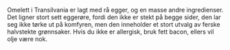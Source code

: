 Omelett i Transilvania er lagt med rå egger, og en masse andre ingredienser. Det ligner stort sett eggerøre, fordi den ikke er stekt på begge sider, den lar seg ikke tørke ut på komfyren, men den inneholder et stort utvalg av ferske halvstekte grønnsaker. Hvis du ikke er allergisk, bruk fett bacon, ellers vil olje være nok.